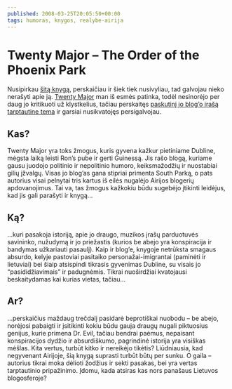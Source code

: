 ```yaml
---
published: 2008-03-25T20:05:50+00:00
tags: humoras, knygos, realybe-airija
---
```


# Twenty Major – The Order of the Phoenix Park

<p>Nusipirkau <a href="http://www.amazon.co.uk/Order-of-the-Phoenix-Park/dp/0340952873">šitą knygą</a>, perskaičiau ir šiek tiek nusivyliau, tad galvojau nieko nerašyti apie ją. <a href="http://twentymajor.net/">Twenty Major</a> man iš esmės patinka, todėl nesinorėjo per daug jo kritikuoti už klystkelius, tačiau perskaitęs <a href="http://twentymajor.net/2008/03/25/i-was-just-thinking/">paskutinį jo blog’o įrašą tarptautine tema</a> ir garsiai nusikvatojęs persigalvojau.<br>
<span id="more-46"></span></p>
<h2>Kas?</h2>
<p>Twenty Major yra toks žmogus, kuris gyvena kažkur pietiniame Dubline, mėgsta laiką leisti Ron’s pube ir gerti Guinessą. Jis rašo blogą, kuriame gausu juodojo politinio ir nepolitinio humoro, keiksmažodžių ir nuostabiai gilių įžvalgų. Visas jo blog’as gana stipriai primenta South Parką, o pats autorius visai pelnytai tris kartus iš eilės nugalėjo Airijos blogerių apdovanojimus. Tai va, tas žmogus kažkokiu būdu sugebėjo įtikinti leidėjus, kad jis gali parašyti ir knygą…</p>
<h2>Ką?</h2>
<p>…kuri pasakoja istoriją, apie jo draugo, muzikos įrašų parduotuvės savininko, nužudymą ir jo priežastis (kurios be abejo yra konspiracija ir bandymas užkariauti pasaulį). Kaip ir blog’e, knygoje netrūksta smagaus absurdo, kelyje pastoviai pasitaiko personažai-imigrantai (paminėti ir lietuviai) bei šiaip atsispindi tikrasis gyvenimas Dubline, su visais jo “pasididžiavimais” ir padugnėmis. Tikrai nuoširdžiai kvatojausi beskaitydamas kai kurias vietas, tačiau…</p>
<h2>Ar?</h2>
<p>…perskaičius maždaug trečdalį pasidarė beprotiškai nuobodu – be abejo, norėjosi pabaigti ir įsitikinti kokiu būdu gauja draugų nugali piktuosius genijus, kurie primena Dr. Evil, tačiau bendrai paėmus, nepaisant konspiracijos dydžio ir absurdiškumo, pagrindinė istorija yra visiškas mėšlas. Kita vertus, turbūt kitko ir nereikėjo tikėtis? Liūdniausia, kad negyvenant Airijoje, šią knygą suprasti turbūt būtų per sunku. O gaila – autorius tikrai moka dėlioti žodžius ir sekti pasakas, bei yra vertas tarptautinio pripažinimo. Įdomu, kada atsiras kas nors panašaus Lietuvos blogosferoje?</p>